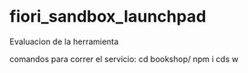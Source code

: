 # fiori_sandbox_launchpad
Evaluacion de la herramienta

comandos para correr el servicio:
cd bookshop/
npm i
cds w
